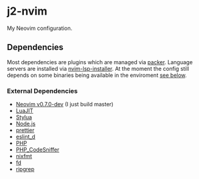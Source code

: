# j2-nvim

My Neovim configuration.

## Dependencies

Most dependencies are plugins which are managed via [packer](https://github.com/wbthomason/packer.nvim). Language servers are installed via [nvim-lsp-installer](https://github.com/williamboman/nvim-lsp-installer). At the moment the config still depends on some binaries being available in the enviroment [see below](#external-dependencies).

### External Dependencies

- [Neovim v0.7.0-dev](https://github.com/neovim/neovim) (I just build master)
- [LuaJIT](https://luajit.org/)
- [Stylua](https://github.com/johnnymorganz/stylua)
- [Node.js](https://nodejs.org)
- [prettier](https://prettier.io/)
- [eslint_d](https://github.com/mantoni/eslint_d.js/)
- [PHP](https://www.php.net/)
- [PHP_CodeSniffer](https://github.com/squizlabs/PHP_CodeSniffer)
- [nixfmt](https://github.com/serokell/nixfmt)
- [fd](https://github.com/sharkdp/fd)
- [ripgrep](https://github.com/BurntSushi/ripgrep)
